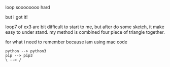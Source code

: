 loop soooooooo hard

but i got it! 

loop7 of ex3 are bit difficult to start to me, but after do some sketch, it make easy to under stand. 
my method is combined four piece of triangle together. 

for what i need to remember
    because iam using mac
    code

    python --> python3
    pip --> pip3
    \ --> /
